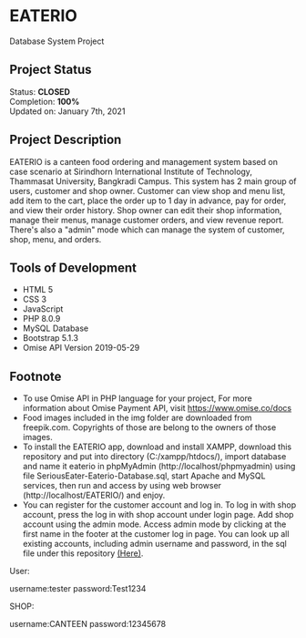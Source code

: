 # EATERIO
Database System Project

## Project Status
Status: **CLOSED**\
Completion: **100%**\
Updated on: January 7th, 2021

## Project Description
EATERIO is a canteen food ordering and management system based on case scenario at Sirindhorn International Institute of Technology, Thammasat University, Bangkradi Campus. This system has 2 main group of users, customer and shop owner. Customer can view shop and menu list, add item to the cart, place the order up to 1 day in advance, pay for order, and view their order history. Shop owner can edit their shop information, manage their menus, manage customer orders, and view revenue report. There's also a "admin" mode which can manage the system of customer, shop, menu, and orders.

## Tools of Development
- HTML 5
- CSS 3
- JavaScript
- PHP 8.0.9
- MySQL Database
- Bootstrap 5.1.3
- Omise API Version 2019-05-29

## Footnote
- To use Omise API in PHP language for your project, For more information about Omise Payment API, visit https://www.omise.co/docs
- Food images included in the img folder are downloaded from freepik.com. Copyrights of those are belong to the owners of those images.
- To install the EATERIO app, download and install XAMPP, download this repository and put into directory (C:/xampp/htdocs/), import database and name it eaterio in phpMyAdmin (http://localhost/phpmyadmin) using file SeriousEater-Eaterio-Database.sql, start Apache and MySQL services, then run and access by using web browser (http://localhost/EATERIO/) and enjoy.
- You can register for the customer account and log in. To log in with shop account, press the log in with shop account under login page. Add shop account using the admin mode. Access admin mode by clicking at the first name in the footer at the customer log in page. You can look up all existing accounts, including admin username and password, in the sql file under this repository [(Here)](https://github.com/waterthatfrozen/EATERIO/blob/main/SeriousEater-Eaterio-Database.sql#L101).

User:

username:tester 
password:Test1234

SHOP:

username:CANTEEN 
password:12345678